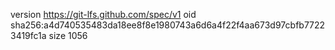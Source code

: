 version https://git-lfs.github.com/spec/v1
oid sha256:a4d740535483da18ee8f8e1980743a6d6a4f22f4aa673d97cbfb77223419fc1a
size 1056
